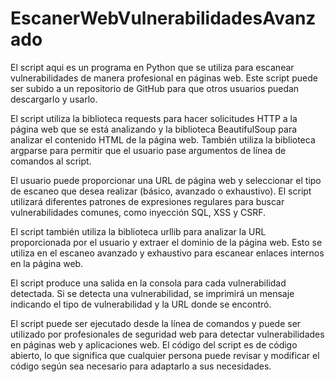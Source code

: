 # EscanerWebVulnerabilidadesAvanzado

El script aqui es un programa en Python que se utiliza para escanear vulnerabilidades de manera profesional en páginas web. Este script puede ser subido a un repositorio de GitHub para que otros usuarios puedan descargarlo y usarlo.

El script utiliza la biblioteca requests para hacer solicitudes HTTP a la página web que se está analizando y la biblioteca BeautifulSoup para analizar el contenido HTML de la página web. También utiliza la biblioteca argparse para permitir que el usuario pase argumentos de línea de comandos al script.

El usuario puede proporcionar una URL de página web y seleccionar el tipo de escaneo que desea realizar (básico, avanzado o exhaustivo). El script utilizará diferentes patrones de expresiones regulares para buscar vulnerabilidades comunes, como inyección SQL, XSS y CSRF.

El script también utiliza la biblioteca urllib para analizar la URL proporcionada por el usuario y extraer el dominio de la página web. Esto se utiliza en el escaneo avanzado y exhaustivo para escanear enlaces internos en la página web.

El script produce una salida en la consola para cada vulnerabilidad detectada. Si se detecta una vulnerabilidad, se imprimirá un mensaje indicando el tipo de vulnerabilidad y la URL donde se encontró.

El script puede ser ejecutado desde la línea de comandos y puede ser utilizado por profesionales de seguridad web para detectar vulnerabilidades en páginas web y aplicaciones web. El código del script es de código abierto, lo que significa que cualquier persona puede revisar y modificar el código según sea necesario para adaptarlo a sus necesidades.
